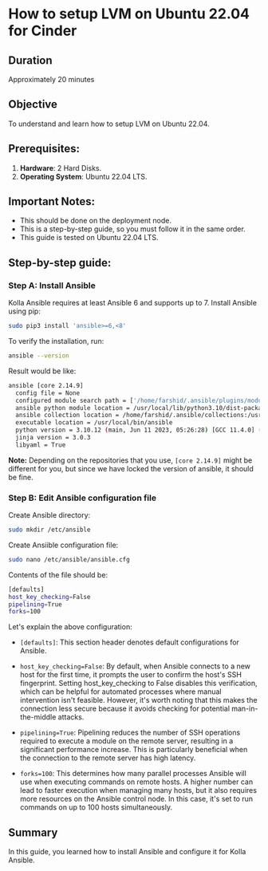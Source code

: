 # How to setup LVM on Ubuntu 22.04 for Cinder

## Duration

Approximately 20 minutes

## Objective

To understand and learn how to setup LVM on Ubuntu 22.04.

## Prerequisites:

1. **Hardware**: 2 Hard Disks.
2. **Operating System**: Ubuntu 22.04 LTS.

## Important Notes:

- This should be done on the deployment node.
- This is a step-by-step guide, so you must follow it in the same order.
- This guide is tested on Ubuntu 22.04 LTS.

## Step-by-step guide:

### Step A: Install Ansible

Kolla Ansible requires at least Ansible 6 and supports up to 7. Install Ansible using pip:

```bash
sudo pip3 install 'ansible>=6,<8'
```

To verify the installation, run:

```bash
ansible --version
```

Result would be like:

```bash
ansible [core 2.14.9]
  config file = None
  configured module search path = ['/home/farshid/.ansible/plugins/modules', '/usr/share/ansible/plugins/modules']
  ansible python module location = /usr/local/lib/python3.10/dist-packages/ansible
  ansible collection location = /home/farshid/.ansible/collections:/usr/share/ansible/collections
  executable location = /usr/local/bin/ansible
  python version = 3.10.12 (main, Jun 11 2023, 05:26:28) [GCC 11.4.0] (/usr/bin/python3)
  jinja version = 3.0.3
  libyaml = True
```

**Note:** Depending on the repositories that you use, `[core 2.14.9]` might be different for you, but since we have
locked the version of ansible, it should be fine.

### Step B: Edit Ansible configuration file

Create Ansible directory:

```bash
sudo mkdir /etc/ansible
```

Create Ansiible configuration file:

```bash
sudo nano /etc/ansible/ansible.cfg
```

Contents of the file should be:

```bash
[defaults]
host_key_checking=False
pipelining=True
forks=100
```

Let's explain the above configuration:

- `[defaults]`: This section header denotes default configurations for Ansible.

- `host_key_checking=False`: By default, when Ansible connects to a new host for the first time, it prompts the user to
  confirm the host's SSH fingerprint. Setting host_key_checking to False disables this verification, which can be
  helpful for automated processes where manual intervention isn't
  feasible. However, it's worth noting that this makes the connection less secure because it avoids checking for
  potential man-in-the-middle attacks.

- `pipelining=True`: Pipelining reduces the number of SSH operations required to execute a module on the remote server,
  resulting in a significant performance increase. This is particularly beneficial when the connection to the remote
  server has high latency.

- `forks=100`: This determines how many parallel processes Ansible will use when executing commands on remote hosts. A
  higher number can lead to faster execution when managing many hosts, but it also requires more resources on the
  Ansible control node. In this case, it's set to run commands on up
  to 100 hosts simultaneously.

## Summary

In this guide, you learned how to install Ansible and configure it for Kolla Ansible.